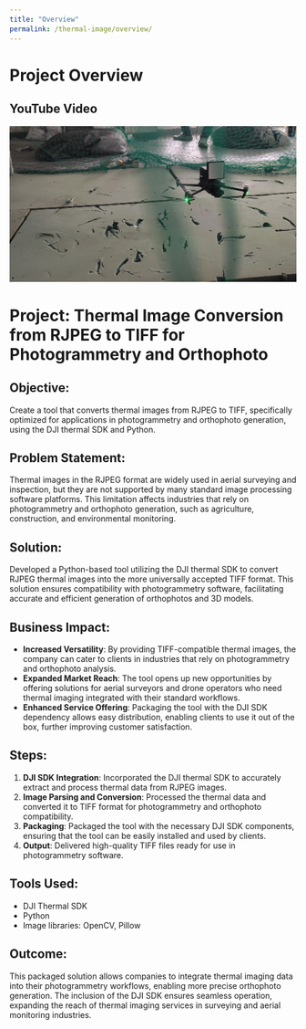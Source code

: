 ```yaml
---
title: "Overview"
permalink: /thermal-image/overview/
---
```

<!-- <div>
    <a href="https://github.com/AnshShah3009/AutonomousDrone" target="_blank" style="display: inline-block; padding: 10px 15px; background-color: #24292e; color: #ffffff; border-radius: 5px; font-family: Arial, sans-serif; text-decoration: none;">
        <i class="fab fa-github" style="margin-right: 5px;"></i> View on GitHub
    </a>
</div> -->

# Project Overview

## YouTube Video

<!--<iframe width="560" height="315" src="https://www.youtube.com/embed/QwA_yBjVZdA" frameborder="0" allow="accelerometer; autoplay; clipboard-write; encrypted-media; gyroscope; picture-in-picture" allowfullscreen></iframe> -->

![Image Description](/images/portfolio/AutonomousDrone/IMG_20191116_210726.jpg)

 
# Project: Thermal Image Conversion from RJPEG to TIFF for Photogrammetry and Orthophoto

## Objective:
Create a tool that converts thermal images from RJPEG to TIFF, specifically optimized for applications in photogrammetry and orthophoto generation, using the DJI thermal SDK and Python.

## Problem Statement:
Thermal images in the RJPEG format are widely used in aerial surveying and inspection, but they are not supported by many standard image processing software platforms. This limitation affects industries that rely on photogrammetry and orthophoto generation, such as agriculture, construction, and environmental monitoring.

## Solution:
Developed a Python-based tool utilizing the DJI thermal SDK to convert RJPEG thermal images into the more universally accepted TIFF format. This solution ensures compatibility with photogrammetry software, facilitating accurate and efficient generation of orthophotos and 3D models.

## Business Impact:

- **Increased Versatility**: By providing TIFF-compatible thermal images, the company can cater to clients in industries that rely on photogrammetry and orthophoto analysis.
- **Expanded Market Reach**: The tool opens up new opportunities by offering solutions for aerial surveyors and drone operators who need thermal imaging integrated with their standard workflows.
- **Enhanced Service Offering**: Packaging the tool with the DJI SDK dependency allows easy distribution, enabling clients to use it out of the box, further improving customer satisfaction.

## Steps:

1. **DJI SDK Integration**: Incorporated the DJI thermal SDK to accurately extract and process thermal data from RJPEG images.
2. **Image Parsing and Conversion**: Processed the thermal data and converted it to TIFF format for photogrammetry and orthophoto compatibility.
3. **Packaging**: Packaged the tool with the necessary DJI SDK components, ensuring that the tool can be easily installed and used by clients.
4. **Output**: Delivered high-quality TIFF files ready for use in photogrammetry software.

## Tools Used:

- DJI Thermal SDK
- Python
- Image libraries: OpenCV, Pillow

## Outcome:
This packaged solution allows companies to integrate thermal imaging data into their photogrammetry workflows, enabling more precise orthophoto generation. The inclusion of the DJI SDK ensures seamless operation, expanding the reach of thermal imaging services in surveying and aerial monitoring industries.
